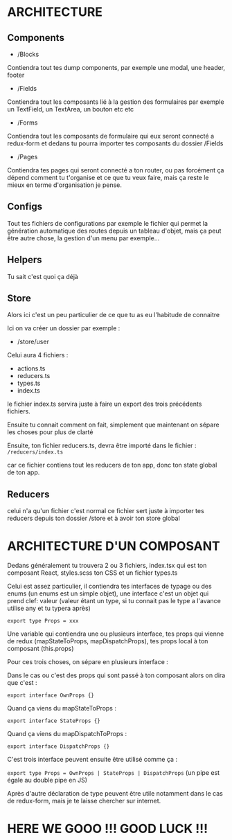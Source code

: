 # ARCHITECTURE

## Components

- /Blocks

Contiendra tout tes dump components, par exemple une modal, une header, footer

- /Fields

Contiendra tout les composants lié à la gestion des formulaires par exemple un TextField, un TextArea, un bouton etc etc

- /Forms

Contiendra tout les composants de formulaire qui eux seront connecté a redux-form et dedans tu pourra importer tes composants du dossier /Fields

- /Pages

Contiendra tes pages qui seront connecté a ton router, ou pas forcément ça dépend comment tu t'organise et ce que tu veux faire, mais ça reste le mieux en terme d'organisation je pense.


## Configs

Tout tes fichiers de configurations par exemple le fichier qui permet la génération automatique des routes depuis un tableau d'objet, mais ça peut être autre chose, la gestion d'un menu par exemple...

## Helpers

Tu sait c'est quoi ça déjà

## Store

Alors ici c'est un peu particulier de ce que tu as eu l'habitude de connaitre

Ici on va créer un dossier par exemple :

- /store/user

Celui aura 4 fichiers :

- actions.ts
- reducers.ts
- types.ts
- index.ts

le fichier index.ts servira juste à faire un export des trois précédents fichiers.

Ensuite tu connait comment on fait, simplement que maintenant on sépare les choses pour plus de clarté

Ensuite, ton fichier reducers.ts, devra être importé dans le fichier : `/reducers/index.ts`

car ce fichier contiens tout les reducers de ton app, donc ton state global de ton app.

## Reducers

celui n'a qu'un fichier c'est normal ce fichier sert juste à importer tes reducers depuis ton dossier /store et à avoir ton store global


# ARCHITECTURE D'UN COMPOSANT

Dedans généralement tu trouvera 2 ou 3 fichiers, index.tsx qui est ton composant React, styles.scss ton CSS et un fichier types.ts

Celui est assez particulier, il contiendra tes interfaces de typage ou des enums (un enums est un simple objet), une interface c'est un objet qui prend clef: valeur (valeur étant un type, si tu connait pas le type a l'avance utilise any et tu typera après)

`export type Props = xxx`

Une variable qui contiendra une ou plusieurs interface, tes props qui vienne de redux (mapStateToProps, mapDispatchProps), tes props local à ton composant (this.props)

Pour ces trois choses, on sépare en plusieurs interface :

Dans le cas ou c'est des props qui sont passé à ton composant alors on dira que c'est :

``` export interface OwnProps {} ```

Quand ça viens du mapStateToProps :

``` export interface StateProps {} ```

Quand ça viens du mapDispatchToProps :

``` export interface DispatchProps {} ```

C'est trois interface peuvent ensuite être utilisé comme ça :

`export type Props = OwnProps | StateProps | DispatchProps` (un pipe est égale au double pipe en JS)

Après d'autre déclaration de type peuvent être utile notamment dans le cas de redux-form, mais je te laisse chercher sur internet.


# HERE WE GOOO !!! GOOD LUCK !!!


